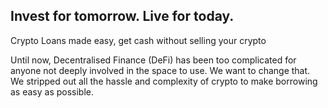 ## Invest for tomorrow. Live for today.

Crypto Loans made easy, get cash
without selling your crypto

Until now, Decentralised Finance (DeFi) has been too complicated for anyone not deeply involved in the space to use.
We want to change that. We stripped out all the hassle and complexity of crypto to make borrowing as easy as possible.
